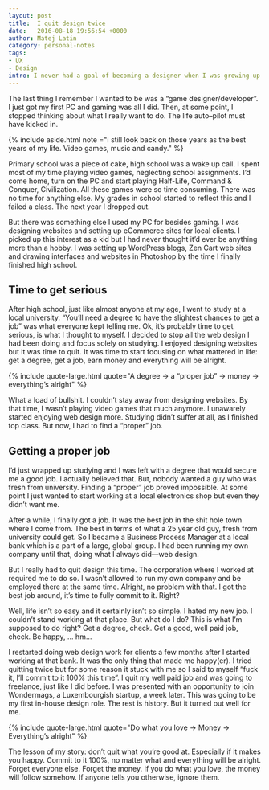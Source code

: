 ```yaml
---
layout: post
title:  I quit design twice
date:   2016-08-18 19:56:54 +0000
author: Matej Latin
category: personal-notes
tags:
- UX
- Design
intro: I never had a goal of becoming a designer when I was growing up. Like most young boys, I wanted to be a jet fighter pilot, a fireman, a police officer,… whatever I was most interested in at particular moment. 
---
```

The last thing I remember I wanted to be was a “game designer/developer”. I just got my first PC and gaming was all I did. Then, at some point, I stopped thinking about what I really want to do. The life auto–pilot must have kicked in.

{% include aside.html note ="I still look back on those years as the best years of my life. Video games, music and candy." %}

Primary school was a piece of cake, high school was a wake up call. I spent most of my time playing video games, neglecting school assignments. I’d come home, turn on the PC and start playing Half-Life, Command & Conquer, Civilization. All these games were so time consuming. There was no time for anything else. My grades in school started to reflect this and I failed a class. The next year I dropped out.

But there was something else I used my PC for besides gaming. I was designing websites and setting up eCommerce sites for local clients. I picked up this interest as a kid but I had never thought it’d ever be anything more than a hobby. I was setting up WordPress blogs, Zen Cart web sites and drawing interfaces and websites in Photoshop by the time I finally finished high school.

## Time to get serious
After high school, just like almost anyone at my age, I went to study at a local university. “You’ll need a degree to have the slightest chances to get a job” was what everyone kept telling me. Ok, it’s probably time to get serious, is what I thought to myself. I decided to stop all the web design I had been doing and focus solely on studying. I enjoyed designing websites but it was time to quit. It was time to start focusing on what mattered in life: get a degree, get a job, earn money and everything will be alright.

{% include quote-large.html quote="A degree → a “proper job” → money → everything’s alright" %}

What a load of bullshit. I couldn’t stay away from designing websites. By that time, I wasn’t playing video games that much anymore. I unawarely started enjoying web design more. Studying didn’t suffer at all, as I finished top class. But now, I had to find a “proper” job.

## Getting a proper job
I’d just wrapped up studying and I was left with a degree that would secure me a good job. I actually believed that. But, nobody wanted a guy who was fresh from university. Finding a “proper” job proved impossible. At some point I just wanted to start working at a local electronics shop but even they didn’t want me.

After a while, I finally got a job. It was the best job in the shit hole town where I come from. The best in terms of what a 25 year old guy, fresh from university could get. So I became a Business Process Manager at a local bank which is a part of a large, global group. I had been running my own company until that, doing what I always did—web design.

But I really had to quit design this time. The corporation where I worked at required me to do so. I wasn’t allowed to run my own company and be employed there at the same time. Alright, no problem with that. I got the best job around, it’s time to fully commit to it. Right?

Well, life isn’t so easy and it certainly isn’t so simple. I hated my new job. I couldn’t stand working at that place. But what do I do? This is what I’m supposed to do right? Get a degree, check. Get a good, well paid job, check. Be happy, … hm…

I restarted doing web design work for clients a few months after I started working at that bank. It was the only thing that made me happy(er). I tried quitting twice but for some reason it stuck with me so I said to myself “fuck it, I’ll commit to it 100% this time”. I quit my well paid job and was going to freelance, just like I did before. I was presented with an opportunity to join Wondermags, a Luxembourgish startup, a week later. This was going to be my first in-house design role. The rest is history. But it turned out well for me.

{% include quote-large.html quote="Do what you love → Money → Everything’s alright" %}

The lesson of my story: don’t quit what you’re good at. Especially if it makes you happy. Commit to it 100%, no matter what and everything will be alright. Forget everyone else. Forget the money. If you do what you love, the money will follow somehow. If anyone tells you otherwise, ignore them.